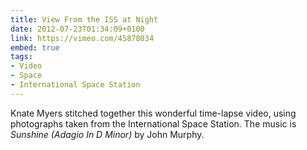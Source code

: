 ```yaml
---
title: View From the ISS at Night
date: 2012-07-23T01:34:09+0100
link: https://vimeo.com/45878034
embed: true
tags:
- Video
- Space
- International Space Station
---
```

Knate Myers stitched together this wonderful time-lapse video, using photographs taken from the International Space Station. The music is <cite>Sunshine (Adagio In D Minor)</cite> by John Murphy.
